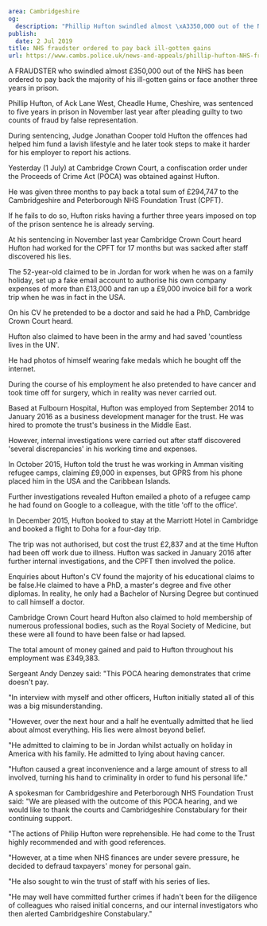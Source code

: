 ```yaml
area: Cambridgeshire
og:
  description: "Phillip Hufton swindled almost \xA3350,000 out of the NHS"
publish:
  date: 2 Jul 2019
title: NHS fraudster ordered to pay back ill-gotten gains
url: https://www.cambs.police.uk/news-and-appeals/phillip-hufton-NHS-fraudster-proceeds-of-crime-act-hearing
```

A FRAUDSTER who swindled almost £350,000 out of the NHS has been ordered to pay back the majority of his ill-gotten gains or face another three years in prison.

Phillip Hufton, of Ack Lane West, Cheadle Hume, Cheshire, was sentenced to five years in prison in November last year after pleading guilty to two counts of fraud by false representation.

During sentencing, Judge Jonathan Cooper told Hufton the offences had helped him fund a lavish lifestyle and he later took steps to make it harder for his employer to report his actions.

Yesterday (1 July) at Cambridge Crown Court, a confiscation order under the Proceeds of Crime Act (POCA) was obtained against Hufton.

He was given three months to pay back a total sum of £294,747 to the Cambridgeshire and Peterborough NHS Foundation Trust (CPFT).

If he fails to do so, Hufton risks having a further three years imposed on top of the prison sentence he is already serving.

At his sentencing in November last year Cambridge Crown Court heard Hufton had worked for the CPFT for 17 months but was sacked after staff discovered his lies.

The 52-year-old claimed to be in Jordan for work when he was on a family holiday, set up a fake email account to authorise his own company expenses of more than £13,000 and ran up a £9,000 invoice bill for a work trip when he was in fact in the USA.

On his CV he pretended to be a doctor and said he had a PhD, Cambridge Crown Court heard.

Hufton also claimed to have been in the army and had saved 'countless lives in the UN'.

He had photos of himself wearing fake medals which he bought off the internet.

During the course of his employment he also pretended to have cancer and took time off for surgery, which in reality was never carried out.

Based at Fulbourn Hospital, Hufton was employed from September 2014 to January 2016 as a business development manager for the trust. He was hired to promote the trust's business in the Middle East.

However, internal investigations were carried out after staff discovered 'several discrepancies' in his working time and expenses.

In October 2015, Hufton told the trust he was working in Amman visiting refugee camps, claiming £9,000 in expenses, but GPRS from his phone placed him in the USA and the Caribbean Islands.

Further investigations revealed Hufton emailed a photo of a refugee camp he had found on Google to a colleague, with the title 'off to the office'.

In December 2015, Hufton booked to stay at the Marriott Hotel in Cambridge and booked a flight to Doha for a four-day trip.

The trip was not authorised, but cost the trust £2,837 and at the time Hufton had been off work due to illness. Hufton was sacked in January 2016 after further internal investigations, and the CPFT then involved the police.

Enquiries about Hufton's CV found the majority of his educational claims to be false.He claimed to have a PhD, a master's degree and five other diplomas. In reality, he only had a Bachelor of Nursing Degree but continued to call himself a doctor.

Cambridge Crown Court heard Hufton also claimed to hold membership of numerous professional bodies, such as the Royal Society of Medicine, but these were all found to have been false or had lapsed.

The total amount of money gained and paid to Hufton throughout his employment was £349,383.

Sergeant Andy Denzey said: "This POCA hearing demonstrates that crime doesn't pay.

"In interview with myself and other officers, Hufton initially stated all of this was a big misunderstanding.

"However, over the next hour and a half he eventually admitted that he lied about almost everything. His lies were almost beyond belief.

"He admitted to claiming to be in Jordan whilst actually on holiday in America with his family. He admitted to lying about having cancer.

"Hufton caused a great inconvenience and a large amount of stress to all involved, turning his hand to criminality in order to fund his personal life."

A spokesman for Cambridgeshire and Peterborough NHS Foundation Trust said: "We are pleased with the outcome of this POCA hearing, and we would like to thank the courts and Cambridgeshire Constabulary for their continuing support.

"The actions of Philip Hufton were reprehensible. He had come to the Trust highly recommended and with good references.

"However, at a time when NHS finances are under severe pressure, he decided to defraud taxpayers' money for personal gain.

"He also sought to win the trust of staff with his series of lies.

"He may well have committed further crimes if hadn't been for the diligence of colleagues who raised initial concerns, and our internal investigators who then alerted Cambridgeshire Constabulary."
